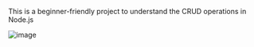 This is a beginner-friendly project to understand the CRUD operations in Node.js

![image](https://github.com/Arpitha-Rajeev1/book-store/assets/108493146/822ea0f3-db15-4cf1-a08d-2481e37a3d0c)
